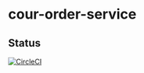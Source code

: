 # cour-order-service

## Status
[![CircleCI](https://dl.circleci.com/status-badge/img/gh/f2js/cour-order-service/tree/main.svg?style=svg&circle-token=a8e72aac924cefac309e010a2f8544fece7401cb)](https://dl.circleci.com/status-badge/redirect/gh/f2js/cour-order-service/tree/main)
